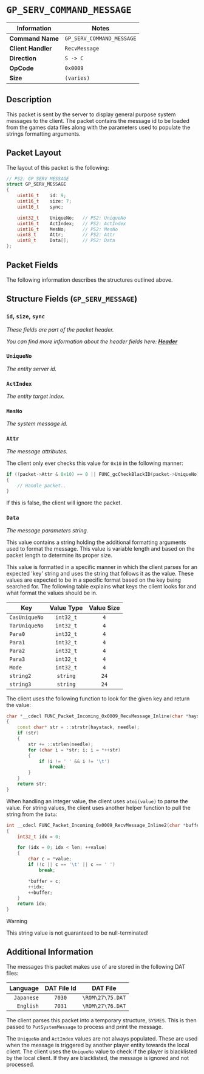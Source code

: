 # `GP_SERV_COMMAND_MESSAGE`

| Information               | Notes |
|---                        |---    |
| **Command Name**          | `GP_SERV_COMMAND_MESSAGE` |
| **Client Handler**        | `RecvMessage` |
| **Direction**             | `S -> C` |
| **OpCode**                | `0x0009` |
| **Size**                  | `(varies)` |

## Description

This packet is sent by the server to display general purpose system messages to the client. The packet contains the message id to be loaded from the games data files along with the parameters used to populate the strings formatting arguments.

## Packet Layout

The layout of this packet is the following:

```cpp
// PS2: GP_SERV_MESSAGE
struct GP_SERV_MESSAGE
{
    uint16_t    id: 9;
    uint16_t    size: 7;
    uint16_t    sync;

    uint32_t    UniqueNo;   // PS2: UniqueNo
    uint16_t    ActIndex;   // PS2: ActIndex
    uint16_t    MesNo;      // PS2: MesNo
    uint8_t     Attr;       // PS2: Attr
    uint8_t     Data[];     // PS2: Data
};
```

## Packet Fields

The following information describes the structures outlined above.

## Structure Fields (`GP_SERV_MESSAGE`)

### `id`, `size`, `sync`

_These fields are part of the packet header._

_You can find more information about the header fields here: [**Header**](/world/HEADER.md)_

### `UniqueNo`

_The entity server id._

### `ActIndex`

_The entity target index._

### `MesNo`

_The system message id._

### `Attr`

_The message attributes._

The client only ever checks this value for `0x10` in the following manner:

```cpp
if ((packet->Attr & 0x10) == 0 || FUNC_gcCheckBlackID(packet->UniqueNo) != 1)
{
    // Handle packet..
}
```

If this is false, the client will ignore the packet.

### `Data`

_The message parameters string._

This value contains a string holding the additional formatting arguments used to format the message. This value is variable length and based on the packet length to determine its proper size.

This value is formatted in a specific manner in which the client parses for an expected 'key' string and uses the string that follows it as the value. These values are expected to be in a specific format based on the key being searched for. The following table explains what keys the client looks for and what format the values should be in.

| Key | Value Type | Value Size |
| --- | :---: | :---: |
| `CasUniqueNo` | `int32_t` | `4` |
| `TarUniqueNo` | `int32_t` | `4` |
| `Para0`       | `int32_t` | `4` |
| `Para1`       | `int32_t` | `4` |
| `Para2`       | `int32_t` | `4` |
| `Para3`       | `int32_t` | `4` |
| `Mode`        | `int32_t` | `4` |
| `string2`     | `string`  | `24` |
| `string3`     | `string`  | `24` |

The client uses the following function to look for the given key and return the value:

```cpp
char *__cdecl FUNC_Packet_Incoming_0x0009_RecvMessage_Inline(char *haystack, char *needle)
{
    const char* str = ::strstr(haystack, needle);
    if (str)
    {
        str += ::strlen(needle);
        for (char i = *str; i; i = *++str)
        {
            if (i != ' ' && i != '\t')
                break;
        }
    }
    return str;
}
```

When handling an integer value, the client uses `atoi(value)` to parse the value. For string values, the client uses another helper function to pull the string from the `Data`:

```cpp
int __cdecl FUNC_Packet_Incoming_0x0009_RecvMessage_Inline2(char *buffer, char *value, int32_t len)
{
    int32_t idx = 0;

    for (idx = 0; idx < len; ++value)
    {
        char c = *value;
        if (!c || c == '\t' || c == ' ')
            break;

        *buffer = c;
        ++idx;
        ++buffer;
    }
    return idx;
}
```

> [!WARNING]
> This string value is not guaranteed to be null-terminated!

## Additional Information

The messages this packet makes use of are stored in the following DAT files:

| Language | DAT File Id | DAT File |
| ---: | :---: | :---: |
| `Japanese` | `7030` | `\ROM\27\75.DAT` |
| `English` | `7031` | `\ROM\27\76.DAT` |

The client parses this packet into a temporary structure, `SYSMES`. This is then passed to `PutSystemMessage` to process and print the message.

The `UniqueNo` and `ActIndex` values are not always populated. These are used when the message is triggered by another player entity towards the local client. The client uses the `UniqueNo` value to check if the player is blacklisted by the local client. If they are blacklisted, the message is ignored and not processed.
